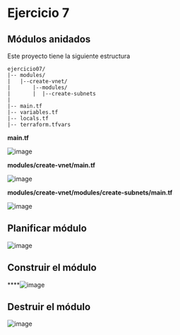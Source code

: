 # Ejercicio 7

## Módulos anidados
Este proyecto tiene la siguiente estructura

```
ejercicio07/
|-- modules/
|   |--create-vnet/
|       |--modules/
|       |  |--create-subnets 
|       
|-- main.tf
|-- variables.tf
|-- locals.tf
|-- terraform.tfvars
```
**main.tf**

![image](https://github.com/stemdo-labs/terraform-exercises-icasado01-1/assets/166407751/084ee95c-eb85-44e4-8f5f-921e1edb6bdd)

**modules/create-vnet/main.tf**

![image](https://github.com/stemdo-labs/terraform-exercises-icasado01-1/assets/166407751/e5ecaa4e-9c75-454a-a0fb-2152e9679f1b)

**modules/create-vnet/modules/create-subnets/main.tf**

![image](https://github.com/stemdo-labs/terraform-exercises-icasado01-1/assets/166407751/cfab803b-da95-4f9d-a416-611c95468f4c)

## Planificar módulo

![image](https://github.com/stemdo-labs/terraform-exercises-icasado01-1/assets/166407751/90277bed-6c5d-4ff5-a32b-6b7601a60669)

## Construir el módulo

****![image](https://github.com/stemdo-labs/terraform-exercises-icasado01-1/assets/166407751/8877a4b0-2c52-408f-820a-a1e72c8f2587)

## Destruir el módulo

![image](https://github.com/stemdo-labs/terraform-exercises-icasado01-1/assets/166407751/df0f1097-cdcc-4bd5-9bb6-91baf555b870)
